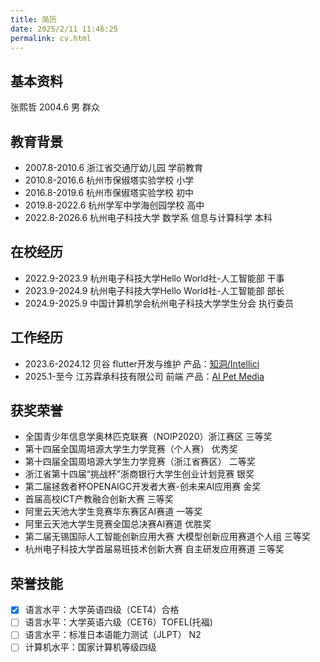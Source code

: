 ```yaml
---
title: 简历
date: 2025/2/11 11:46:25
permalink: cv.html
---
```


## 基本资料

张熙哲	2004.6	男	群众	

## 教育背景
- 2007.8-2010.6	  浙江省交通厅幼儿园      	学前教育
- 2010.8-2016.6	  杭州市保俶塔实验学校      	小学
- 2016.8-2019.6	  杭州市保俶塔实验学校      	初中
- 2019.8-2022.6	  杭州学军中学海创园学校			高中
- 2022.8-2026.6	  杭州电子科技大学 数学系 信息与计算科学      	本科

## 在校经历

- 2022.9-2023.9   杭州电子科技大学Hello World社-人工智能部	干事
- 2023.9-2024.9   杭州电子科技大学Hello World社-人工智能部	部长
- 2024.9-2025.9   中国计算机学会杭州电子科技大学学生分会	执行委员
## 工作经历
- 2023.6-2024.12  贝谷   flutter开发与维护		产品：[知洞/Intellici](https://intellici.bago.top)
- 2025.1-至今  江苏霖承科技有限公司   前端		产品：[AI Pet Media](https://aipet.media)

## 获奖荣誉
- 全国青少年信息学奥林匹克联赛（NOIP2020）浙江赛区 三等奖
- 第十四届全国周培源大学生力学竞赛（个人赛）		    	优秀奖
- 第十四届全国周培源大学生力学竞赛（浙江省赛区）	二等奖
- 浙江省第十四届“挑战杯”浙商银行大学生创业计划竞赛 银奖
- 第二届拯救者杯OPENAIGC开发者大赛-创未来AI应用赛 金奖
- 首届高校ICT产教融合创新大赛   三等奖
- 阿里云天池大学生竞赛华东赛区AI赛道 一等奖
- 阿里云天池大学生竞赛全国总决赛AI赛道 优胜奖
- 第二届无锡国际人工智能创新应用大赛 大模型创新应用赛道个人组 三等奖
- 杭州电子科技大学首届易班技术创新大赛 自主研发应用赛道 三等奖

## 荣誉技能

- [x] 语言水平：大学英语四级（CET4）合格
- [ ] 语言水平：大学英语六级（CET6）TOFEL(托福)
- [ ] 语言水平：标准日本语能力测试（JLPT） N2
- [ ] 计算机水平：国家计算机等级四级